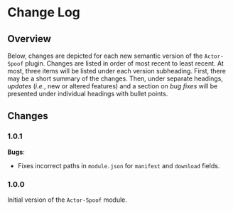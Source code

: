 # Change Log

## Overview

Below, changes are depicted for each new semantic version of the `Actor-Spoof` plugin. Changes are listed in order of most recent to least recent. 
At most, three items will be listed under each version subheading. First, there may be a short summary of the changes. Then, under separate headings, 
*updates* (*i.e.*, new or altered features) and a section on *bug fixes* will be presented under individual headings with bullet points.

## Changes

### 1.0.1

**Bugs**:
- Fixes incorrect paths in `module.json` for `manifest` and `download` fields.

### 1.0.0

Initial version of the `Actor-Spoof` module.
